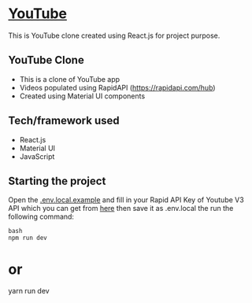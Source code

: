 # [YouTube](https://youtube-clone0502.netlify.app/)
This is YouTube clone created using React.js for project purpose.

## YouTube Clone

- This is a clone of YouTube app
-  Videos populated using RapidAPI (https://rapidapi.com/hub)
- Created using Material UI components

## Tech/framework used

- React.js
- Material UI
- JavaScript


## Starting the project

Open the [.env.local.example](/.env.local.example) and fill in your Rapid API Key of Youtube V3 API which you can get from [here](https://rapidapi.com/ytdlfree/api/youtube-v31/) then save it as .env.local the run the following command:

```
bash
npm run dev
```

# or
yarn run dev
